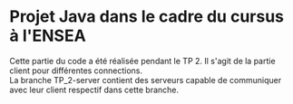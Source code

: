 # Projet Java dans le cadre du cursus à l'ENSEA
   
Cette partie du code a été réalisée pendant le TP 2. Il s'agit de la partie client pour différentes connections.    
La branche TP_2-server contient des serveurs capable de communiquer avec leur client respectif dans cette branche.    